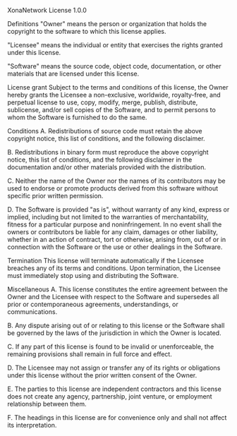 XonaNetwork License 1.0.0

Definitions
"Owner" means the person or organization that holds the copyright to the software to which this license applies.

"Licensee" means the individual or entity that exercises the rights granted under this license.

"Software" means the source code, object code, documentation, or other materials that are licensed under this license.

License grant
Subject to the terms and conditions of this license, the Owner hereby grants the Licensee a non-exclusive, worldwide, royalty-free, and perpetual license to use, copy, modify, merge, publish, distribute, sublicense, and/or sell copies of the Software, and to permit persons to whom the Software is furnished to do the same.

Conditions
A. Redistributions of source code must retain the above copyright notice, this list of conditions, and the following disclaimer.

B. Redistributions in binary form must reproduce the above copyright notice, this list of conditions, and the following disclaimer in the documentation and/or other materials provided with the distribution.

C. Neither the name of the Owner nor the names of its contributors may be used to endorse or promote products derived from this software without specific prior written permission.

D. The Software is provided "as is", without warranty of any kind, express or implied, including but not limited to the warranties of merchantability, fitness for a particular purpose and noninfringement. In no event shall the owners or contributors be liable for any claim, damages or other liability, whether in an action of contract, tort or otherwise, arising from, out of or in connection with the Software or the use or other dealings in the Software.

Termination
This license will terminate automatically if the Licensee breaches any of its terms and conditions. Upon termination, the Licensee must immediately stop using and distributing the Software.

Miscellaneous
A. This license constitutes the entire agreement between the Owner and the Licensee with respect to the Software and supersedes all prior or contemporaneous agreements, understandings, or communications.

B. Any dispute arising out of or relating to this license or the Software shall be governed by the laws of the jurisdiction in which the Owner is located.

C. If any part of this license is found to be invalid or unenforceable, the remaining provisions shall remain in full force and effect.

D. The Licensee may not assign or transfer any of its rights or obligations under this license without the prior written consent of the Owner.

E. The parties to this license are independent contractors and this license does not create any agency, partnership, joint venture, or employment relationship between them.

F. The headings in this license are for convenience only and shall not affect its interpretation.
